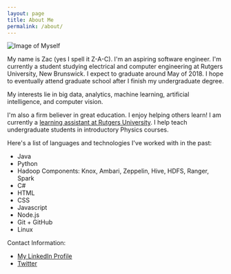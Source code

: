 ```yaml
---
layout: page
title: About Me
permalink: /about/
---
```


![Image of Myself](../assets/images/homepage/profile-pic.jpg)

My name is Zac (yes I spell it Z-A-C). I'm an aspiring software engineer. I'm currently a student studying electrical and computer engineering at Rutgers University, New Brunswick. I expect to graduate around May of 2018. I hope to eventually attend graduate school after I finish my undergraduate degree.

My interests lie in big data, analytics, machine learning, artificial intelligence, and computer vision.

I'm also a firm believer in great education. I enjoy helping others learn! I am currently a [learning assistant at Rutgers University](https://rlc.rutgers.edu/student-info/group-and-individual-academic-support/learning-assistant-program). I help teach undergraduate students in introductory Physics courses.

Here's a list of languages and technologies I've worked with in the past:

- Java
- Python
- Hadoop Components: Knox, Ambari, Zeppelin, Hive, HDFS, Ranger, Spark
- C#
- HTML
-  CSS
- Javascript
- Node.js
- Git + GitHub
- Linux

Contact Information:

- [My LinkedIn Profile](https://www.linkedin.com/pub/zac-blanco/9a/2a6/8a9)
- [Twitter](http://twitter.com/zacblanco)

